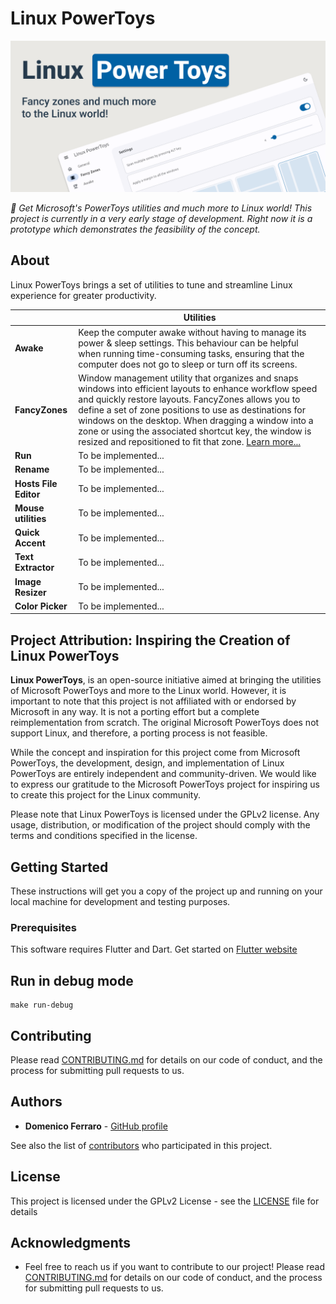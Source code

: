 # Linux PowerToys
![Hero image for Linux PowerToys](./HeroImage.png)


_🚧 Get Microsoft's PowerToys utilities and much more to Linux world! This project is currently in a very early stage of development. Right now it is a prototype which demonstrates the feasibility of the concept._

## About

Linux PowerToys brings a set of utilities to tune and streamline Linux experience for greater productivity.

|                       | Utilities                                                                                                                                                                                                                                                                                                                                                                                                                   |
|-----------------------|-----------------------------------------------------------------------------------------------------------------------------------------------------------------------------------------------------------------------------------------------------------------------------------------------------------------------------------------------------------------------------------------------------------------------------|
| **Awake**             | Keep the computer awake without having to manage its power & sleep settings. This behaviour can be helpful when running time-consuming tasks, ensuring that the computer does not go to sleep or turn off its screens.                                                                                                                                                                                                      |
| **FancyZones**        | Window management utility that organizes and snaps windows into efficient layouts to enhance workflow speed and quickly restore layouts. FancyZones allows you to define a set of zone positions to use as destinations for windows on the desktop. When dragging a window into a zone or using the associated shortcut key, the window is resized and repositioned to fit that zone. [Learn more...](./doc/FANCY_ZONES.md) |
| **Run**               | To be implemented...                                                                                                                                                                                                                                                                                                                                                                                                        |
| **Rename**            | To be implemented...                                                                                                                                                                                                                                                                                                                                                                                                        |
| **Hosts File Editor** | To be implemented...                                                                                                                                                                                                                                                                                                                                                                                                        |
| **Mouse utilities**   | To be implemented...                                                                                                                                                                                                                                                                                                                                                                                                        |
| **Quick Accent**      | To be implemented...                                                                                                                                                                                                                                                                                                                                                                                                        |
| **Text Extractor**    | To be implemented...                                                                                                                                                                                                                                                                                                                                                                                                        |
| **Image Resizer**     | To be implemented...                                                                                                                                                                                                                                                                                                                                                                                                        |
| **Color Picker**      | To be implemented...                                                                                                                                                                                                                                                                                                                                                                                                        |

## Project Attribution: Inspiring the Creation of Linux PowerToys

**Linux PowerToys**, is an open-source initiative aimed at bringing the utilities of Microsoft PowerToys and more to the Linux world. However, it is important to note that this project is not affiliated with or endorsed by Microsoft in any way. It is not a porting effort but a complete reimplementation from scratch. The original Microsoft PowerToys does not support Linux, and therefore, a porting process is not feasible.

While the concept and inspiration for this project come from Microsoft PowerToys, the development, design, and implementation of Linux PowerToys are entirely independent and community-driven. We would like to express our gratitude to the Microsoft PowerToys project for inspiring us to create this project for the Linux community.

Please note that Linux PowerToys is licensed under the GPLv2 license. Any usage, distribution, or modification of the project should comply with the terms and conditions specified in the license.

## Getting Started

These instructions will get you a copy of the project up and running on your local machine for development and testing purposes.

### Prerequisites

This software requires Flutter and Dart. Get started on [Flutter website](https://docs.flutter.dev/get-started/install)

## Run in debug mode

```
make run-debug
```

## Contributing

Please read [CONTRIBUTING.md](https://github.com/domferr/Linux-PowerToys/blob/main/CONTRIBUTING.md) for details on our code of conduct, and the process for submitting pull requests to us.

## Authors

* **Domenico Ferraro** - [GitHub profile](https://github.com/domferr)

See also the list of [contributors](https://github.com/domferr/Linux-PowerToys/graphs/contributors) who participated in this project.

## License

This project is licensed under the GPLv2 License - see the [LICENSE](https://github.com/domferr/Linux-PowerToys/blob/main/LICENSE) file for details

## Acknowledgments

* Feel free to reach us if you want to contribute to our project! Please read [CONTRIBUTING.md](https://github.com/domferr/Linux-PowerToys/blob/main/CONTRIBUTING.md) for details on our code of conduct, and the process for submitting pull requests to us.

